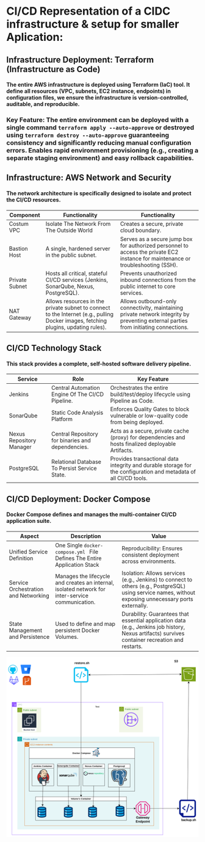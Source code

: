 
# CI/CD Representation of a CIDC infrastructure & setup for smaller Aplication:
## Infrastructure Deployment: Terraform (Infrastructure as Code)
#### The entire AWS infrastructure is deployed using Terraform (IaC) tool. It define all resources (VPC, subnets, EC2 instance, endpoints) in configuration files, we ensure the infrastructure is version-controlled, auditable, and reproducible.
### Key Feature: The entire environment can be deployed with a single command ```terraform apply --auto-approve``` or destroyed using ```terraform destroy --auto-approve```  guaranteeing consistency and significantly reducing manual configuration errors. Enables rapid environment provisioning (e.g., creating a separate staging environment) and easy rollback capabilities.


## Infrastructure: AWS Network and Security
#### The network architecture is specifically designed to isolate and protect the CI/CD resources.

|  Component  |Functionality | Functionality |
| ------------- | ------------- | ------------- |
| Costum VPC  | Isolate The Network From The Outside World | Creates a secure, private cloud boundary. |
| Bastion Host | A single, hardened server in the public subnet. | Serves as a secure jump box for authorized personnel to access the private EC2 instance for maintenance or troubleshooting (SSH). |
| Private Subnet | Hosts all critical, stateful CI/CD services (Jenkins, SonarQube, Nexus, PostgreSQL). | Prevents unauthorized inbound connections from the public internet to core services. |
| NAT Gateway | Allows resources in the private subnet to connect to the Internet (e.g., pulling Docker images, fetching plugins, updating rules). | Allows outbound-only connectivity, maintaining private network integrity by preventing external parties from initiating connections. |

## CI/CD Technology Stack
#### This stack provides a complete, self-hosted software delivery pipeline.

|  Service  | Role | Key Feature |
| ------------- | ------------- | ------------- |
| Jenkins  | Central Automation Engine Of The CI/CD Pipeline. | Orchestrates the entire build/test/deploy lifecycle using Pipeline as Code. |
| SonarQube | Static Code Analysis Platform | Enforces Quality Gates to block vulnerable or low-quality code from being deployed. |
| Nexus Repository Manager | Central Repository for binaries and dependencies. | Acts as a secure, private cache (proxy) for dependencies and hosts finalized deployable Artifacts. |
| PostgreSQL | Relational Database To Persist Service State. | Provides transactional data integrity and durable storage for the configuration and metadata of all CI/CD tools. |

## CI/CD Deployment: Docker Compose
#### Docker Compose defines and manages the multi-container CI/CD application suite.

| Aspect  | Description | Value |
| ------------- | ------------- | ------------- |
| Unified Service Definition  | One Single ```docker-compose.yml ``` File Defines The Entire Application Stack | Reproducibility: Ensures consistent deployment across environments. |
| Service Orchestration and Networking |Manages the lifecycle and creates an internal, isolated network for inter-service communication. | Isolation: Allows services (e.g., Jenkins) to connect to others (e.g., PostgreSQL) using service names, without exposing unnecessary ports externally. |
|  State Management and Persistence | Used to define and map persistent Docker Volumes. | Durability: Guarantees that essential application data (e.g., Jenkins job history, Nexus artifacts) survives container recreation and restarts. |



![alt text](https://github.com/dev126712/cicd/blob/2d79805398c75877537e3484ff48f43334716e04/cicd.png)
